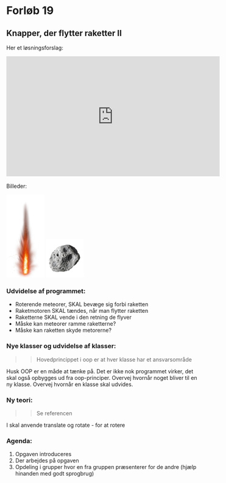 # Forløb 19
## Knapper, der flytter raketter II

Her et løsningsforslag:
<iframe width="560" height="315" src="https://www.youtube.com/embed/hSWlL11d1Uw" title="knapOpgave3 2023 01 05 16 17 02" frameborder="0" allow="accelerometer; autoplay; clipboard-write; encrypted-media; gyroscope; picture-in-picture; web-share" allowfullscreen></iframe>

Billeder:

![fire.png](fire.png) ![meteor.png](meteor.png)


### Udvidelse af programmet:

- Roterende meteorer, SKAL bevæge sig forbi raketten
- Raketmotoren SKAL tændes, når man flytter raketten
- Raketterne SKAL vende i den retning de flyver
- Måske kan meteorer ramme raketterne?
- Måske kan raketten skyde metorerne?

### Nye klasser og udvidelse af klasser:

>> Hovedprincippet i oop er at hver klasse har et ansvarsområde

Husk OOP er en måde at tænke på. Det er ikke nok programmet virker, det skal også opbygges ud fra oop-principer.
Overvej hvornår noget bliver til en ny klasse.
Overvej hvornår en klasse skal udvides.

### Ny teori:
>> Se referencen

I skal anvende translate og rotate - for at rotere

### Agenda:
1. Opgaven introduceres
2. Der arbejdes på opgaven
3. Opdeling i grupper hvor en fra gruppen præsenterer for de andre (hjælp hinanden med godt sprogbrug)

